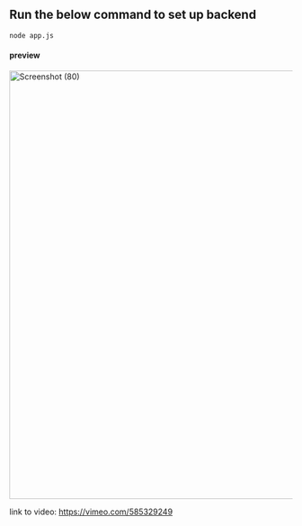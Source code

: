## Run the below command to set up backend
`node app.js`
#### preview
<img width="761" alt="Screenshot (80)" src="https://user-images.githubusercontent.com/46921838/128868332-8e6e1d59-4919-4eaf-afef-10b1e1127d3c.png">

link to video: https://vimeo.com/585329249
